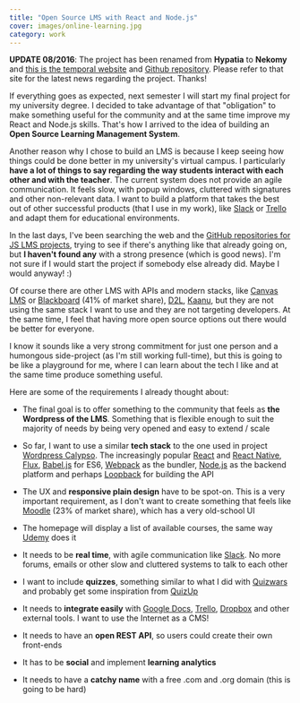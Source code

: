 ```yaml
---
title: "Open Source LMS with React and Node.js"
cover: images/online-learning.jpg
category: work
---
```


**UPDATE 08/2016**: The project has been renamed from **Hypatia** to **Nekomy** and [this is the temporal website](https://nekomy.com) and [Github repository](https://github.com/nekomy/nekomy-platform). Please refer to that site for the latest news regarding the project. Thanks!

If everything goes as expected, next semester I will start my final project for my university degree. I decided to take advantage of that "obligation" to make something useful for the community and at the same time improve my React and Node.js skills. That's how I arrived to the idea of building an **Open Source Learning Management System**.

Another reason why I chose to build an LMS is because I keep seeing how things could be done better in my university's virtual campus. I particularly **have a lot of things to say regarding the way students interact with each other and with the teacher**. The current system does not provide an agile communication. It feels slow, with popup windows, cluttered with signatures and other non-relevant data. I want to build a platform that takes the best out of other successful products (that I use in my work), like [Slack](https://slack.com/) or [Trello](https://trello.com/) and adapt them for educational environments.

In the last days, I've been searching the web and the [GitHub repositories for JS LMS projects](https://github.com/search?l=JavaScript&o=desc&q=LMS&s=stars&type=Repositories&utf8=%E2%9C%93), trying to see if there's anything like that already going on, but **I haven't found any** with a strong presence (which is good news). I'm not sure if I would start the project if somebody else already did. Maybe I would anyway! :)

Of course there are other LMS with APIs and modern stacks, like [Canvas LMS](https://www.canvaslms.com/try-canvas) or [Blackboard](http://www.blackboard.com/learning-management-system/blackboard-learn.aspx) (41% of market share), [D2L](http://www.d2l.com/), [Kaanu](https://www.kannu.com/), but they are not using the same stack I want to use and they are not targeting developers. At the same time, I feel that having more open source options out there would be better for everyone.

I know it sounds like a very strong commitment for just one person and a humongous side-project (as I'm still working full-time), but this is going to be like a playground for me, where I can learn about the tech I like and at the same time produce something useful.

Here are some of the requirements I already thought about:

- The final goal is to offer something to the community that feels as **the Wordpress of the LMS**. Something that is flexible enough to suit the majority of needs by being very opened and easy to extend / scale

- So far, I want to use a similar **tech stack** to the one used in project [Wordpress Calypso](https://developer.wordpress.com/calypso/). The increasingly popular [React](https://facebook.github.io/react/) and [React Native](https://facebook.github.io/react-native/),  [Flux](https://facebook.github.io/flux/), [Babel.js](https://babeljs.io/) for ES6, [Webpack](https://webpack.github.io/) as the bundler, [Node.js](https://nodejs.org/en/) as the backend platform and perhaps [Loopback](https://loopback.io/) for building the API

- The UX and **responsive plain design** have to be spot-on. This is a very important requirement, as I don't want to create something that feels like [Moodle](https://moodle.org/) (23% of market share), which has a very old-school UI

- The homepage will display a list of available courses, the same way [Udemy](https://www.udemy.com/) does it

- It needs to be **real time**, with agile communication like [Slack](https://slack.com/). No more forums, emails or other slow and cluttered systems to talk to each other

- I want to include **quizzes**, something similar to what I did with [Quizwars](http://quizwars.herokuapp.com/) and probably get some inspiration from [QuizUp](https://www.quizup.com/)

- It needs to **integrate easily** with [Google Docs](https://www.google.com/docs/about/), [Trello](https://trello.com/), [Dropbox](https://www.dropbox.com) and other external tools. I want to use the Internet as a CMS!

- It needs to have an **open REST API**, so users could create their own front-ends

- It has to be **social** and implement **learning analytics**

- It needs to have a **catchy name** with a free .com and .org domain (this is going to be hard)

